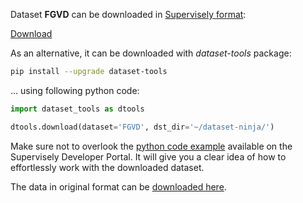 Dataset **FGVD** can be downloaded in [Supervisely format](https://developer.supervisely.com/api-references/supervisely-annotation-json-format):

 [Download](https://assets.supervisely.com/supervisely-supervisely-assets-public/teams_storage/D/X/Ww/a1JaYrzHnj7trF7Ot4w1k15u3pebtIrRkVdG1F7DA04tIxda5TxEux6bwaZWmhDankHfoPzySYASJF8gP2AB7gmpVA6AKMimQ0Xi9iA8ymhydiDX1KDK0mJiKUro.tar)

As an alternative, it can be downloaded with *dataset-tools* package:
``` bash
pip install --upgrade dataset-tools
```

... using following python code:
``` python
import dataset_tools as dtools

dtools.download(dataset='FGVD', dst_dir='~/dataset-ninja/')
```
Make sure not to overlook the [python code example](https://developer.supervisely.com/getting-started/python-sdk-tutorials/iterate-over-a-local-project) available on the Supervisely Developer Portal. It will give you a clear idea of how to effortlessly work with the downloaded dataset.

The data in original format can be [downloaded here](https://zenodo.org/records/7488960/files/IDD_FGVD.tar.gz?download=1).